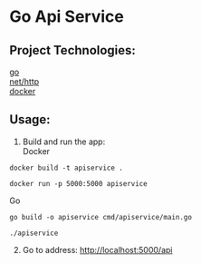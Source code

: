 # Go Api Service  

## Project Technologies:  

[go](https://go.dev/)  
[net/http](https://pkg.go.dev/net/http)  
[docker](https://docs.docker.com/)

## Usage:  

1. Build and run the app:  
Docker  
```
docker build -t apiservice .
```
```
docker run -p 5000:5000 apiservice
```  
Go
```
go build -o apiservice cmd/apiservice/main.go
```
```
./apiservice
```    

2. Go to address: [http://localhost:5000/api](http://localhost:5000/api)
